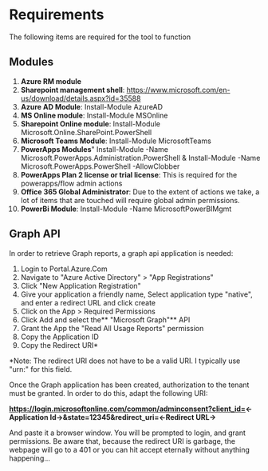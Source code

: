 # Requirements
The following items are required for the tool to function

## Modules
1. **Azure RM module**
2. **Sharepoint management shell**: https://www.microsoft.com/en-us/download/details.aspx?id=35588
3. **Azure AD Module**: Install-Module AzureAD
4. **MS Online module**: Install-Module MSOnline
5. **Sharepoint Online module**: Install-Module Microsoft.Online.SharePoint.PowerShell
6. **Microsoft Teams Module**: Install-Module MicrosoftTeams
7. **PowerApps Modules**" Install-Module -Name Microsoft.PowerApps.Administration.PowerShell & Install-Module -Name Microsoft.PowerApps.PowerShell -AllowClobber
8. **PowerApps Plan 2 license or trial license**: This is required for the powerapps/flow admin actions
9. **Office 365 Global Administrator**: Due to the extent of actions we take, a lot of items that are touched will require global admin permissions.
10. **PowerBi Module**: Install-Module -Name MicrosoftPowerBIMgmt


## Graph API
In order to retrieve Graph reports, a graph api application is needed:

1. Login to Portal.Azure.Com
2. Navigate to "Azure Active Directory" > "App Registrations"
3. Click "New Application Registration"
4. Give your application a friendly name, Select application type "native", and enter a redirect URL and click create
5. Click on the App > Required Permissions
6. Click Add and select the** "Microsoft Graph"** API
7. Grant the App the "Read All Usage Reports" permission
8. Copy the Application ID
9. Copy the Redirect URI*

*Note: The redirect URI does not have to be a valid URI. I typically use "urn:" for this field.

Once the Graph application has been created, authorization to the tenant must be granted. In order to do this, adapt the following URI:

__https://login.microsoftonline.com/common/adminconsent?client_id=<-Application Id->&state=12345&redirect_uri=<-Redirect URL->__

And paste it a browser window. You will be prompted to login, and grant permissions. Be aware that, because the redirect URI is garbage, the webpage will go to a 401 or you can hit accept eternally without anything happening...
